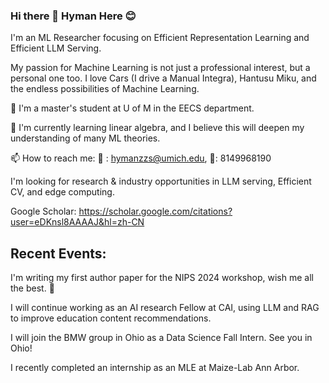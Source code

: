 ### Hi there 👋 Hyman Here 😊

I'm an ML Researcher focusing on Efficient Representation Learning and Efficient LLM Serving.

My passion for Machine Learning is not just a professional interest, but a personal one too. I love Cars (I drive a Manual Integra), Hantusu Miku, and the endless possibilities of Machine Learning.

🔭 I'm a master's student at U of M in the EECS department.

🌱 I'm currently learning linear algebra, and I believe this will deepen my understanding of many ML theories.

📫 How to reach me:  📮 : hymanzzs@umich.edu, 📱: 8149968190

I'm looking for research & industry opportunities in LLM serving, Efficient CV, and edge computing.

Google Scholar: https://scholar.google.com/citations?user=eDKnsl8AAAAJ&hl=zh-CN

## Recent Events:

I'm writing my first author paper for the NIPS 2024 workshop, wish me all the best. 🙏

I will continue working as an AI research Fellow at CAI, using LLM and RAG to improve education content recommendations.

I will join the BMW group in Ohio as a Data Science Fall Intern. See you in Ohio!

I recently completed an internship as an MLE at Maize-Lab Ann Arbor.


